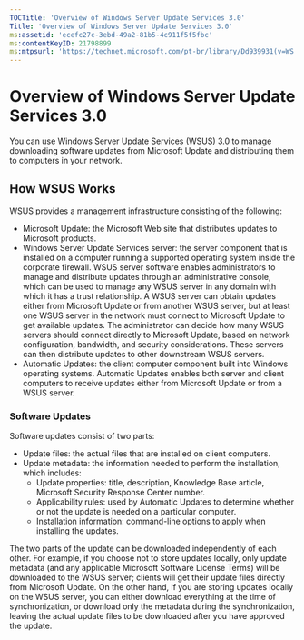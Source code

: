 ```yaml
---
TOCTitle: 'Overview of Windows Server Update Services 3.0'
Title: 'Overview of Windows Server Update Services 3.0'
ms:assetid: 'ecefc27c-3ebd-49a2-81b5-4c911f5f5fbc'
ms:contentKeyID: 21798899
ms:mtpsurl: 'https://technet.microsoft.com/pt-br/library/Dd939931(v=WS.10)'
---
```


Overview of Windows Server Update Services 3.0
==============================================

You can use Windows Server Update Services (WSUS) 3.0 to manage downloading software updates from Microsoft Update and distributing them to computers in your network.

How WSUS Works
--------------

WSUS provides a management infrastructure consisting of the following:

-   Microsoft Update: the Microsoft Web site that distributes updates to Microsoft products.
-   Windows Server Update Services server: the server component that is installed on a computer running a supported operating system inside the corporate firewall. WSUS server software enables administrators to manage and distribute updates through an administrative console, which can be used to manage any WSUS server in any domain with which it has a trust relationship. A WSUS server can obtain updates either from Microsoft Update or from another WSUS server, but at least one WSUS server in the network must connect to Microsoft Update to get available updates. The administrator can decide how many WSUS servers should connect directly to Microsoft Update, based on network configuration, bandwidth, and security considerations. These servers can then distribute updates to other downstream WSUS servers.
-   Automatic Updates: the client computer component built into Windows operating systems. Automatic Updates enables both server and client computers to receive updates either from Microsoft Update or from a WSUS server.

### Software Updates

Software updates consist of two parts:

-   Update files: the actual files that are installed on client computers.
-   Update metadata: the information needed to perform the installation, which includes:
    -   Update properties: title, description, Knowledge Base article, Microsoft Security Response Center number.
    -   Applicability rules: used by Automatic Updates to determine whether or not the update is needed on a particular computer.
    -   Installation information: command-line options to apply when installing the updates.

The two parts of the update can be downloaded independently of each other. For example, if you choose not to store updates locally, only update metadata (and any applicable Microsoft Software License Terms) will be downloaded to the WSUS server; clients will get their update files directly from Microsoft Update. On the other hand, if you are storing updates locally on the WSUS server, you can either download everything at the time of synchronization, or download only the metadata during the synchronization, leaving the actual update files to be downloaded after you have approved the update.
